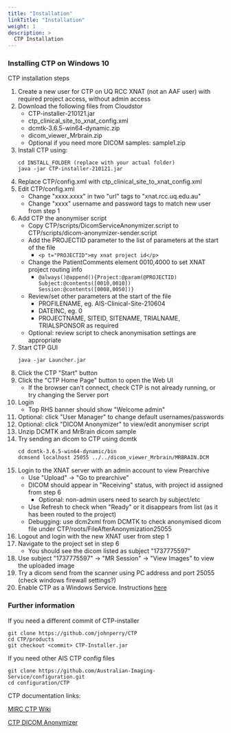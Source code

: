 ```yaml
---
title: "Installation"
linkTitle: "Installation"
weight: 1
description: >
  CTP Installation 
---
```


### Installing CTP on Windows 10
CTP installation steps

1. Create a new user for CTP on UQ RCC XNAT (not an AAF user) with required project access, without admin access
2. Download the following files from Cloudstor
    * CTP-installer-210121.jar
    * ctp_clinical_site_to_xnat_config.xml
    * dcmtk-3.6.5-win64-dynamic.zip
    * dicom_viewer_Mrbrain.zip
    * Optional if you need more DICOM samples: sample1.zip
3. Install CTP using:
    ```
    cd INSTALL_FOLDER (replace with your actual folder)
    java -jar CTP-installer-210121.jar
    ```
4. Replace CTP/config.xml with ctp_clinical_site_to_xnat_config.xml
5. Edit CTP/config.xml
    * Change "xxxx.xxxx" in two "url" tags to "xnat.rcc.uq.edu.au"
    * Change "xxxx" username and password tags to match new user from step 1
6. Add CTP the anonymiser script
    * Copy CTP/scripts/DicomServiceAnonymizer.script to CTP/scripts/dicom-anonymizer-sender.script
    * Add the PROJECTID parameter to the list of parameters at the start of the file
        * `<p t="PROJECTID">my xnat project id</p>`
    * Change the PatientComments element 0010,4000 to set XNAT project routing info
        * `@always()@append(){Project:@param(@PROJECTID) Subject:@contents([0010,0010]) Session:@contents([0008,0050])}`
    * Review/set other parameters at the start of the file
        * PROFILENAME, eg. AIS-Clinical-Site-210604
        * DATEINC, eg. 0
        * PROJECTNAME, SITEID, SITENAME, TRIALNAME, TRIALSPONSOR as required
    * Optional: review script to check anonymisation settings are appropriate
7. Start CTP GUI
    ```
    java -jar Launcher.jar
    ```
8. Click the CTP "Start" button
9. Click the "CTP Home Page" button to open the Web UI
    * If the browser can't connect, check CTP is not already running, or try changing the Server port
10. Login 
    * Top RHS banner should show "Welcome admin"
11. Optional: click "User Manager" to change default usernames/passwords
12. Optional: click "DICOM Anonymizer" to view/edit anonymiser script
13. Unzip DCMTK and MrBrain dicom sample
14. Try sending an dicom to CTP using dcmtk
    ```
    cd dcmtk-3.6.5-win64-dynamic/bin
    dcmsend localhost 25055 ../../dicom_viewer_Mrbrain/MRBRAIN.DCM
    ```
15. Login to the XNAT server with an admin account to view Prearchive
    * Use "Upload" → "Go to prearchive"
    * DICOM should appear in "Receiving" status, with project id assigned from step 6
        * Optional: non-admin users need to search by subject/etc
    * Use Refresh to check when "Ready" or it disappears from list (as it has been routed to the project)
    * Debugging: use dcm2xml from DCMTK to check anonymised dicom file under CTP/roots/FileAfterAnonymization25055
16. Logout and login with the new XNAT user from step 1
17. Navigate to the project set in step 6
    * You should see the dicom listed as subject "1737775597"
18. Use subject "1737775597" → "MR Session" → "View Images" to view the uploaded image
19. Try a dicom send from the scanner using PC address and port 25055 (check windows firewall settings?)
20. Enable CTP as a Windows Service. Instructions [here](/docs/facility-guides/ctp/windows-service)

### Further information
If you need a different commit of CTP-installer
```
git clone https://github.com/johnperry/CTP
cd CTP/products
git checkout <commit> CTP-Installer.jar
```
If you need other AIS CTP config files
```
git clone https://github.com/Australian-Imaging-Service/configuration.git
cd configuration/CTP
```
CTP documentation links:

[MIRC CTP Wiki](http://mircwiki.rsna.org/index.php?title=MIRC_CTP)

[CTP DICOM Anonymizer](http://mircwiki.rsna.org/index.php?title=The_CTP_DICOM_Anonymizer)